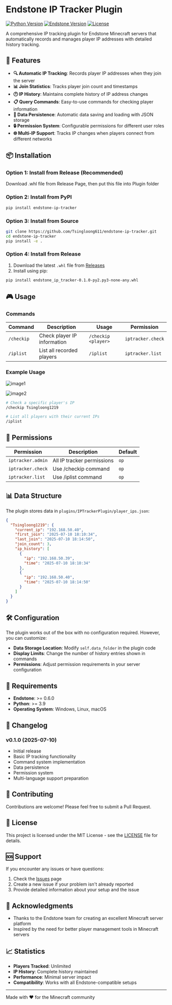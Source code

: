 # Endstone IP Tracker Plugin

[![Python Version](https://img.shields.io/badge/python-3.9%2B-blue.svg)](https://www.python.org/downloads/) [![Endstone Version](https://img.shields.io/badge/endstone-0.6.0%2B-green.svg)](https://github.com/EndstoneMC/endstone) [![License](https://img.shields.io/badge/license-MIT-blue.svg)](https://claude.ai/chat/LICENSE)

A comprehensive IP tracking plugin for Endstone Minecraft servers that automatically records and manages player IP addresses with detailed history tracking.

## 🚀 Features

- **🔍 Automatic IP Tracking**: Records player IP addresses when they join the server
- **📊 Join Statistics**: Tracks player join count and timestamps
- **🕐 IP History**: Maintains complete history of IP address changes
- **📋 Query Commands**: Easy-to-use commands for checking player information
- **💾 Data Persistence**: Automatic data saving and loading with JSON storage
- **🔒 Permission System**: Configurable permissions for different user roles
- **🌐 Multi-IP Support**: Tracks IP changes when players connect from different networks

## 📦 Installation
### Option 1: Install from Release (Recommended)

Download .whl file from Release Page, then put this file into Plugin folder

### Option 2: Install from PyPI

```bash
pip install endstone-ip-tracker
```

### Option 3: Install from Source

```bash
git clone https://github.com/Tsingloong611/endstone-ip-tracker.git
cd endstone-ip-tracker
pip install -e .
```

### Option 4: Install from Release

1. Download the latest `.whl` file from [Releases](https://github.com/Tsingloong611/endstone-ip-tracker/releases)
2. Install using pip:

```bash
pip install endstone_ip_tracker-0.1.0-py2.py3-none-any.whl
```

## 🎮 Usage

### Commands

| Command    | Description                 | Usage               | Permission        |
| ---------- | --------------------------- | ------------------- | ----------------- |
| `/checkip` | Check player IP information | `/checkip <player>` | `iptracker.check` |
| `/iplist`  | List all recorded players   | `/iplist`           | `iptracker.list`  |
### Example Usage

![image1](./img/1.png)

![image2](./img/2.png)

```bash
# Check a specific player's IP
/checkip Tsingloong1219

# List all players with their current IPs
/iplist
```

## 🔐 Permissions

| Permission        | Description                | Default |
| ----------------- | -------------------------- | ------- |
| `iptracker.admin` | All IP tracker permissions | `op`    |
| `iptracker.check` | Use /checkip command       | `op`    |
| `iptracker.list`  | Use /iplist command        | `op`    |

## 📊 Data Structure

The plugin stores data in `plugins/IPTrackerPlugin/player_ips.json`:

```json
{
  "Tsingloong1219": {
    "current_ip": "192.168.50.40",
    "first_join": "2025-07-10 18:10:34",
    "last_join": "2025-07-10 18:14:50",
    "join_count": 3,
    "ip_history": [
      {
        "ip": "192.168.50.39",
        "time": "2025-07-10 18:10:34"
      },
      {
        "ip": "192.168.50.40",
        "time": "2025-07-10 18:14:50"
      }
    ]
  }
}
```

## 🛠️ Configuration

The plugin works out of the box with no configuration required. However, you can customize:

- **Data Storage Location**: Modify `self.data_folder` in the plugin code
- **Display Limits**: Change the number of history entries shown in commands
- **Permissions**: Adjust permission requirements in your server configuration

## 🔧 Requirements

- **Endstone**: >= 0.6.0
- **Python**: >= 3.9
- **Operating System**: Windows, Linux, macOS

## 📝 Changelog

### v0.1.0 (2025-07-10)

- Initial release
- Basic IP tracking functionality
- Command system implementation
- Data persistence
- Permission system
- Multi-language support preparation

## 🤝 Contributing

Contributions are welcome! Please feel free to submit a Pull Request.

## 📄 License

This project is licensed under the MIT License - see the [LICENSE](https://claude.ai/chat/LICENSE) file for details.

## 🆘 Support

If you encounter any issues or have questions:

1. Check the [Issues](https://github.com/Tsingloong611/endstone-ip-tracker/issues) page
2. Create a new issue if your problem isn't already reported
3. Provide detailed information about your setup and the issue

## 🙏 Acknowledgments

- Thanks to the Endstone team for creating an excellent Minecraft server platform
- Inspired by the need for better player management tools in Minecraft servers

## 📈 Statistics

- **Players Tracked**: Unlimited
- **IP History**: Complete history maintained
- **Performance**: Minimal server impact
- **Compatibility**: Works with all Endstone-compatible setups

------

Made with ❤️ for the Minecraft community
